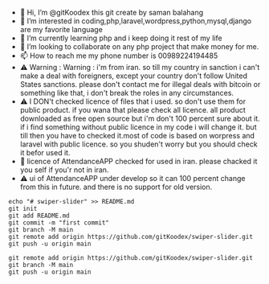 - 👋 Hi, I’m @gitKoodex this git create by saman balahang
- 👀 I’m interested in coding,php,laravel,wordpress,python,mysql,django are my favorite language
- 🌱 I’m currently learning php and i keep doing it rest of my life
- 💞️ I’m looking to collaborate on any php project that make money for me.
- 📫 How to reach me my phone number is 00989224194485
- ⚠️ Warning : Warning : i'm from iran. so till my country in sanction i can't make a deal with foreigners, except your country don't follow United States sanctions.
please don't contact me for illegal deals with bitcoin or something like that, i don't break the roles in any circumstances.
- ⚠️ I DON't checked licence of files that i used. so don't use them for public product. if you wana that please check all licence.
all product downloaded as free open source but i'm don't 100 percent sure about it. if i find something without public licence in my code i will change it. but till then you have to checked it.most of code is based on worpress and laravel with public licence. so you shuden't worry but you should check it befor used it.  
- 👋 licence of AttendanceAPP checked for used in iran. please chacked it you self if you'r not in iran.
- ⚠️ ui of AttendanceAPP under develop so it can 100 percent change from this in future. and there is no support for old version.

```
echo "# swiper-slider" >> README.md
git init
git add README.md
git commit -m "first commit"
git branch -M main
git remote add origin https://github.com/gitKoodex/swiper-slider.git
git push -u origin main
```

```
git remote add origin https://github.com/gitKoodex/swiper-slider.git
git branch -M main
git push -u origin main

```

<!---
gitKoodex/gitKoodex is a ✨ special ✨ repository because its `README.md` (this file) appears on your GitHub profile.
You can click the Preview link to take a look at your changes.
--->

